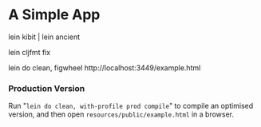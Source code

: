 # A Simple App


lein kibit | lein ancient


lein cljfmt fix


lein do clean, figwheel
http://localhost:3449/example.html

### Production Version

Run "`lein do clean, with-profile prod compile`" to compile an optimised 
version, and then open `resources/public/example.html` in a browser.
